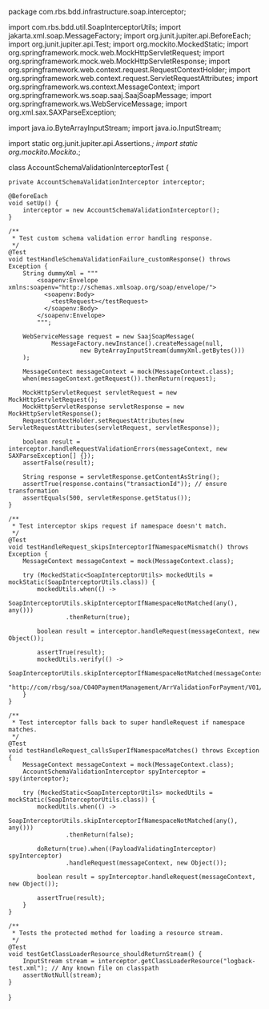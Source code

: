 package com.rbs.bdd.infrastructure.soap.interceptor;

import com.rbs.bdd.util.SoapInterceptorUtils;
import jakarta.xml.soap.MessageFactory;
import org.junit.jupiter.api.BeforeEach;
import org.junit.jupiter.api.Test;
import org.mockito.MockedStatic;
import org.springframework.mock.web.MockHttpServletRequest;
import org.springframework.mock.web.MockHttpServletResponse;
import org.springframework.web.context.request.RequestContextHolder;
import org.springframework.web.context.request.ServletRequestAttributes;
import org.springframework.ws.context.MessageContext;
import org.springframework.ws.soap.saaj.SaajSoapMessage;
import org.springframework.ws.WebServiceMessage;
import org.xml.sax.SAXParseException;

import java.io.ByteArrayInputStream;
import java.io.InputStream;

import static org.junit.jupiter.api.Assertions.*;
import static org.mockito.Mockito.*;

class AccountSchemaValidationInterceptorTest {

    private AccountSchemaValidationInterceptor interceptor;

    @BeforeEach
    void setUp() {
        interceptor = new AccountSchemaValidationInterceptor();
    }

    /**
     * Test custom schema validation error handling response.
     */
    @Test
    void testHandleSchemaValidationFailure_customResponse() throws Exception {
        String dummyXml = """
            <soapenv:Envelope xmlns:soapenv="http://schemas.xmlsoap.org/soap/envelope/">
              <soapenv:Body>
                <testRequest></testRequest>
              </soapenv:Body>
            </soapenv:Envelope>
            """;

        WebServiceMessage request = new SaajSoapMessage(
                MessageFactory.newInstance().createMessage(null,
                        new ByteArrayInputStream(dummyXml.getBytes()))
        );

        MessageContext messageContext = mock(MessageContext.class);
        when(messageContext.getRequest()).thenReturn(request);

        MockHttpServletRequest servletRequest = new MockHttpServletRequest();
        MockHttpServletResponse servletResponse = new MockHttpServletResponse();
        RequestContextHolder.setRequestAttributes(new ServletRequestAttributes(servletRequest, servletResponse));

        boolean result = interceptor.handleRequestValidationErrors(messageContext, new SAXParseException[] {});
        assertFalse(result);

        String response = servletResponse.getContentAsString();
        assertTrue(response.contains("transactionId")); // ensure transformation
        assertEquals(500, servletResponse.getStatus());
    }

    /**
     * Test interceptor skips request if namespace doesn't match.
     */
    @Test
    void testHandleRequest_skipsInterceptorIfNamespaceMismatch() throws Exception {
        MessageContext messageContext = mock(MessageContext.class);

        try (MockedStatic<SoapInterceptorUtils> mockedUtils = mockStatic(SoapInterceptorUtils.class)) {
            mockedUtils.when(() ->
                    SoapInterceptorUtils.skipInterceptorIfNamespaceNotMatched(any(), any()))
                    .thenReturn(true);

            boolean result = interceptor.handleRequest(messageContext, new Object());

            assertTrue(result);
            mockedUtils.verify(() ->
                    SoapInterceptorUtils.skipInterceptorIfNamespaceNotMatched(messageContext,
                            "http://com/rbsg/soa/C040PaymentManagement/ArrValidationForPayment/V01/ServiceParameters/V01/"));
        }
    }

    /**
     * Test interceptor falls back to super handleRequest if namespace matches.
     */
    @Test
    void testHandleRequest_callsSuperIfNamespaceMatches() throws Exception {
        MessageContext messageContext = mock(MessageContext.class);
        AccountSchemaValidationInterceptor spyInterceptor = spy(interceptor);

        try (MockedStatic<SoapInterceptorUtils> mockedUtils = mockStatic(SoapInterceptorUtils.class)) {
            mockedUtils.when(() ->
                    SoapInterceptorUtils.skipInterceptorIfNamespaceNotMatched(any(), any()))
                    .thenReturn(false);

            doReturn(true).when((PayloadValidatingInterceptor) spyInterceptor)
                    .handleRequest(messageContext, new Object());

            boolean result = spyInterceptor.handleRequest(messageContext, new Object());

            assertTrue(result);
        }
    }

    /**
     * Tests the protected method for loading a resource stream.
     */
    @Test
    void testGetClassLoaderResource_shouldReturnStream() {
        InputStream stream = interceptor.getClassLoaderResource("logback-test.xml"); // Any known file on classpath
        assertNotNull(stream);
    }
}
